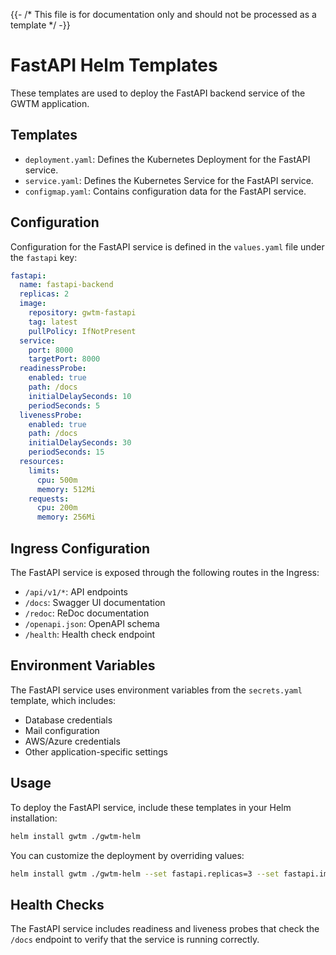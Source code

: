 {{- /* This file is for documentation only and should not be processed as a template */ -}}
# FastAPI Helm Templates

These templates are used to deploy the FastAPI backend service of the GWTM application.

## Templates

- `deployment.yaml`: Defines the Kubernetes Deployment for the FastAPI service.
- `service.yaml`: Defines the Kubernetes Service for the FastAPI service.
- `configmap.yaml`: Contains configuration data for the FastAPI service.

## Configuration

Configuration for the FastAPI service is defined in the `values.yaml` file under the `fastapi` key:

```yaml
fastapi:
  name: fastapi-backend
  replicas: 2
  image:
    repository: gwtm-fastapi
    tag: latest
    pullPolicy: IfNotPresent
  service:
    port: 8000
    targetPort: 8000
  readinessProbe:
    enabled: true
    path: /docs
    initialDelaySeconds: 10
    periodSeconds: 5
  livenessProbe:
    enabled: true
    path: /docs
    initialDelaySeconds: 30
    periodSeconds: 15
  resources:
    limits:
      cpu: 500m
      memory: 512Mi
    requests:
      cpu: 200m
      memory: 256Mi
```

## Ingress Configuration

The FastAPI service is exposed through the following routes in the Ingress:

- `/api/v1/*`: API endpoints
- `/docs`: Swagger UI documentation
- `/redoc`: ReDoc documentation
- `/openapi.json`: OpenAPI schema
- `/health`: Health check endpoint

## Environment Variables

The FastAPI service uses environment variables from the `secrets.yaml` template, which includes:

- Database credentials
- Mail configuration
- AWS/Azure credentials
- Other application-specific settings

## Usage

To deploy the FastAPI service, include these templates in your Helm installation:

```bash
helm install gwtm ./gwtm-helm
```

You can customize the deployment by overriding values:

```bash
helm install gwtm ./gwtm-helm --set fastapi.replicas=3 --set fastapi.image.tag=v1.0.0
```

## Health Checks

The FastAPI service includes readiness and liveness probes that check the `/docs` endpoint to verify that the service is running correctly.